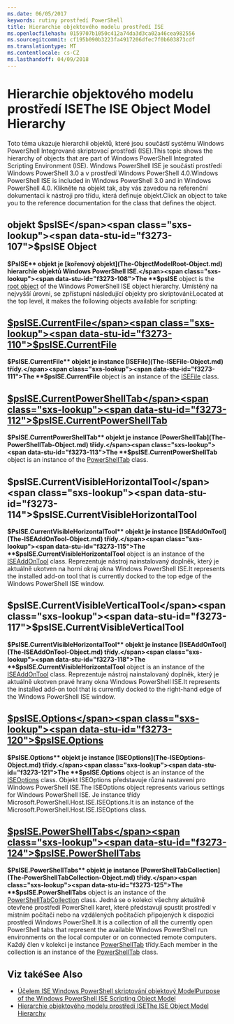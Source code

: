 ```yaml
---
ms.date: 06/05/2017
keywords: rutiny prostředí PowerShell
title: Hierarchie objektového modelu prostředí ISE
ms.openlocfilehash: 0159707b1050c412a74da3d3ca02a46cea982556
ms.sourcegitcommit: cf195b090b3223fa4917206dfec7f0b603873cdf
ms.translationtype: MT
ms.contentlocale: cs-CZ
ms.lasthandoff: 04/09/2018
---
```

# <a name="the-ise-object-model-hierarchy"></a><span data-ttu-id="f3273-103">Hierarchie objektového modelu prostředí ISE</span><span class="sxs-lookup"><span data-stu-id="f3273-103">The ISE Object Model Hierarchy</span></span>

<span data-ttu-id="f3273-104">Toto téma ukazuje hierarchii objektů, které jsou součástí systému Windows PowerShell Integrované skriptovací prostředí (ISE).</span><span class="sxs-lookup"><span data-stu-id="f3273-104">This topic shows the hierarchy of objects that are part of Windows PowerShell Integrated Scripting Environment (ISE).</span></span>
<span data-ttu-id="f3273-105">Windows PowerShell ISE je součástí prostředí Windows PowerShell 3.0 a v prostředí Windows PowerShell 4.0.</span><span class="sxs-lookup"><span data-stu-id="f3273-105">Windows PowerShell ISE is included in Windows PowerShell 3.0 and in Windows PowerShell 4.0.</span></span>
<span data-ttu-id="f3273-106">Klikněte na objekt tak, aby vás zavedou na referenční dokumentaci k nástroji pro třídu, která definuje objekt.</span><span class="sxs-lookup"><span data-stu-id="f3273-106">Click an object to take you to the reference documentation for the class that defines the object.</span></span>

## <a name="psise-object"></a><span data-ttu-id="f3273-107">objekt $psISE</span><span class="sxs-lookup"><span data-stu-id="f3273-107">$psISE Object</span></span>

<span data-ttu-id="f3273-108">**$PsISE** objekt je [kořenový objekt](The-ObjectModelRoot-Object.md) hierarchie objektů Windows PowerShell ISE.</span><span class="sxs-lookup"><span data-stu-id="f3273-108">The **$psISE** object is the [root object](The-ObjectModelRoot-Object.md) of the Windows PowerShell ISE object hierarchy.</span></span>
<span data-ttu-id="f3273-109">Umístěný na nejvyšší úrovni, se zpřístupní následující objekty pro skriptování:</span><span class="sxs-lookup"><span data-stu-id="f3273-109">Located at the top level, it makes the following objects available for scripting:</span></span>

## <a name="psisecurrentfilethe-isefile-objectmd"></a>[<span data-ttu-id="f3273-110">$psISE.CurrentFile</span><span class="sxs-lookup"><span data-stu-id="f3273-110">$psISE.CurrentFile</span></span>](The-ISEFile-Object.md)

<span data-ttu-id="f3273-111">**$PsISE.CurrentFile** objekt je instance [ISEFile](The-ISEFile-Object.md) třídy.</span><span class="sxs-lookup"><span data-stu-id="f3273-111">The **$psISE.CurrentFile** object is an instance of the [ISEFile](The-ISEFile-Object.md) class.</span></span>

## <a name="psisecurrentpowershelltabthe-powershelltab-objectmd"></a>[<span data-ttu-id="f3273-112">$psISE.CurrentPowerShellTab</span><span class="sxs-lookup"><span data-stu-id="f3273-112">$psISE.CurrentPowerShellTab</span></span>](The-PowerShellTab-Object.md)

<span data-ttu-id="f3273-113">**$PsISE.CurrentPowerShellTab** objekt je instance [PowerShellTab](The-PowerShellTab-Object.md) třídy.</span><span class="sxs-lookup"><span data-stu-id="f3273-113">The **$psISE.CurrentPowerShellTab** object is an instance of the [PowerShellTab](The-PowerShellTab-Object.md) class.</span></span>

## <a name="psisecurrentvisiblehorizontaltool"></a><span data-ttu-id="f3273-114">$psISE.CurrentVisibleHorizontalTool</span><span class="sxs-lookup"><span data-stu-id="f3273-114">$psISE.CurrentVisibleHorizontalTool</span></span>

<span data-ttu-id="f3273-115">**$PsISE.CurrentVisibleHorizontalTool** objekt je instance [ISEAddOnTool](The-ISEAddOnTool-Object.md) třídy.</span><span class="sxs-lookup"><span data-stu-id="f3273-115">The **$psISE.CurrentVisibleHorizontalTool** object is an instance of the [ISEAddOnTool](The-ISEAddOnTool-Object.md) class.</span></span>
<span data-ttu-id="f3273-116">Reprezentuje nástroj nainstalovaný doplněk, který je aktuálně ukotven na horní okraj okna Windows PowerShell ISE.</span><span class="sxs-lookup"><span data-stu-id="f3273-116">It represents the installed add-on tool that is currently docked to the top edge of the Windows PowerShell ISE window.</span></span>

## <a name="psisecurrentvisibleverticaltool"></a><span data-ttu-id="f3273-117">$psISE.CurrentVisibleVerticalTool</span><span class="sxs-lookup"><span data-stu-id="f3273-117">$psISE.CurrentVisibleVerticalTool</span></span>

<span data-ttu-id="f3273-118">**$PsISE.CurrentVisibleHorizontalTool** objekt je instance [ISEAddOnTool](The-ISEAddOnTool-Object.md) třídy.</span><span class="sxs-lookup"><span data-stu-id="f3273-118">The **$psISE.CurrentVisibleHorizontalTool** object is an instance of the [ISEAddOnTool](The-ISEAddOnTool-Object.md) class.</span></span>
<span data-ttu-id="f3273-119">Reprezentuje nástroj nainstalovaný doplněk, který je aktuálně ukotven pravé hrany okna Windows PowerShell ISE.</span><span class="sxs-lookup"><span data-stu-id="f3273-119">It represents the installed add-on tool that is currently docked to the right-hand edge of the Windows PowerShell ISE window.</span></span>

## <a name="psiseoptionsthe-iseoptions-objectmd"></a>[<span data-ttu-id="f3273-120">$psISE.Options</span><span class="sxs-lookup"><span data-stu-id="f3273-120">$psISE.Options</span></span>](The-ISEOptions-Object.md)

<span data-ttu-id="f3273-121">**$PsISE.Options** objekt je instance [ISEOptions](The-ISEOptions-Object.md) třídy.</span><span class="sxs-lookup"><span data-stu-id="f3273-121">The **$psISE.Options** object is an instance of the [ISEOptions](The-ISEOptions-Object.md) class.</span></span>
<span data-ttu-id="f3273-122">Objekt ISEOptions představuje různá nastavení pro Windows PowerShell ISE.</span><span class="sxs-lookup"><span data-stu-id="f3273-122">The ISEOptions object represents various settings for Windows PowerShell ISE.</span></span>
<span data-ttu-id="f3273-123">Je instance třídy Microsoft.PowerShell.Host.ISE.ISEOptions.</span><span class="sxs-lookup"><span data-stu-id="f3273-123">It is an instance of the Microsoft.PowerShell.Host.ISE.ISEOptions class.</span></span>

## <a name="psisepowershelltabsthe-powershelltabcollection-objectmd"></a>[<span data-ttu-id="f3273-124">$psISE.PowerShellTabs</span><span class="sxs-lookup"><span data-stu-id="f3273-124">$psISE.PowerShellTabs</span></span>](The-PowerShellTabCollection-Object.md)

<span data-ttu-id="f3273-125">**$PsISE.PowerShellTabs** objekt je instance [PowerShellTabCollection](The-PowerShellTabCollection-Object.md) třídy.</span><span class="sxs-lookup"><span data-stu-id="f3273-125">The **$psISE.PowerShellTabs** object is an instance of the [PowerShellTabCollection](The-PowerShellTabCollection-Object.md) class.</span></span>
<span data-ttu-id="f3273-126">Jedná se o kolekci všechny aktuálně otevřené prostředí PowerShell karet, které představují spustit prostředí v místním počítači nebo na vzdálených počítačích připojených k dispozici prostředí Windows PowerShell.</span><span class="sxs-lookup"><span data-stu-id="f3273-126">It is a collection of all the currently open PowerShell tabs that represent the available Windows PowerShell run environments on the local computer or on connected remote computers.</span></span>
<span data-ttu-id="f3273-127">Každý člen v kolekci je instance [PowerShellTab](The-PowerShellTab-Object.md) třídy.</span><span class="sxs-lookup"><span data-stu-id="f3273-127">Each member in the collection is an instance of the [PowerShellTab](The-PowerShellTab-Object.md) class.</span></span>

## <a name="see-also"></a><span data-ttu-id="f3273-128">Viz také</span><span class="sxs-lookup"><span data-stu-id="f3273-128">See Also</span></span>

- [<span data-ttu-id="f3273-129">Účelem ISE Windows PowerShell skriptování objektový Model</span><span class="sxs-lookup"><span data-stu-id="f3273-129">Purpose of the Windows PowerShell ISE Scripting Object Model</span></span>](Purpose-of-the-Windows-PowerShell-ISE-Scripting-Object-Model.md)
- [<span data-ttu-id="f3273-130">Hierarchie objektového modelu prostředí ISE</span><span class="sxs-lookup"><span data-stu-id="f3273-130">The ISE Object Model Hierarchy</span></span>](The-ISE-Object-Model-Hierarchy.md)